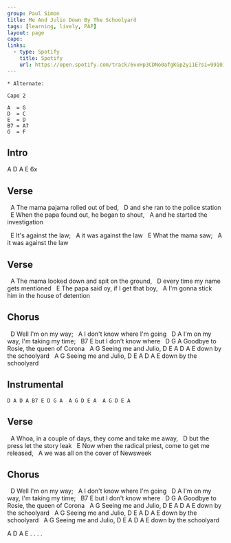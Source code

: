 ```yaml
---
group: Paul Simon
title: Me And Julio Down By The Schoolyard
tags: [learning, lively, PAP]
layout: page
capo: 
links: 
  - type: Spotify
    title: Spotify
    url: https://open.spotify.com/track/6vxHp3CDNo0afgKGp2yi1E?si=99101d2580674899
---
```


```
* Alternate:

Capo 2

A  = G
D  = C
E  = D
B7 = A7
G  = F
```

## Intro

A D A E  6x

## Verse

&nbsp;   A
The mama pajama rolled out of bed,
&nbsp;                         D
and she ran to the police station
&nbsp;        E
When the papa found out, he began to shout,
&nbsp;                         A
and he started the investigation

&nbsp;                E
It's against the law;
&nbsp;                  A
it was against the law
&nbsp;             E
What the mama saw;
&nbsp;                  A
it was against the law

## Verse

&nbsp;   A
The mama looked down and spit on the ground,
&nbsp;                       D
every time my name gets mentioned
&nbsp;   E
The papa said oy, if I get that boy,
&nbsp;                                     A
I'm gonna stick him in the house of detention

## Chorus

&nbsp;              D
Well I'm on my way;
&nbsp;            A
I don't know where I'm going
&nbsp;         D                  A
I'm on my way, I'm taking my time;
&nbsp;     B7         E
but I don't know where
&nbsp;          D          G          A
Goodbye to Rosie, the queen of Corona
&nbsp;      A      G
Seeing me and Julio,
D           E     A D A E
down by the schoolyard
&nbsp;      A      G
Seeing me and Julio,
D           E     A D A E
down by the schoolyard

## Instrumental

```
D A D A B7 E D G A  A G D E A  A G D E A
```

## Verse

&nbsp;          A
Whoa, in a couple of days, they come and take me away,
&nbsp;                           D
but the press let the story leak
&nbsp;            E
Now when the radical priest, come to get me released,
&nbsp;                          A
we was all on the cover of Newsweek

## Chorus

&nbsp;              D
Well I'm on my way;
&nbsp;            A
I don't know where I'm going
&nbsp;         D                  A
I'm on my way, I'm taking my time;
&nbsp;     B7         E
but I don't know where
&nbsp;          D          G          A
Goodbye to Rosie, the queen of Corona
&nbsp;      A      G
Seeing me and Julio,
D           E     A D A E
down by the schoolyard
&nbsp;      A      G
Seeing me and Julio,
D           E     A D A E
down by the schoolyard
&nbsp;      A      G
Seeing me and Julio,
D           E     A D A E
down by the schoolyard

A D A E  . . . .
